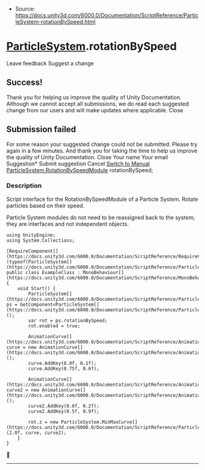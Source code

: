 * Source: https://docs.unity3d.com/6000.0/Documentation/ScriptReference/ParticleSystem-rotationBySpeed.html

#  [ParticleSystem](https://docs.unity3d.com/6000.0/Documentation/ScriptReference/ParticleSystem.html).rotationBySpeed
Leave feedback
Suggest a change
## Success!
Thank you for helping us improve the quality of Unity Documentation. Although we cannot accept all submissions, we do read each suggested change from our users and will make updates where applicable.
Close
## Submission failed
For some reason your suggested change could not be submitted. Please <a>try again</a> in a few minutes. And thank you for taking the time to help us improve the quality of Unity Documentation.
Close
Your name Your email Suggestion* Submit suggestion
Cancel
[Switch to Manual](https://docs.unity3d.com/6000.0/Documentation/Manual/class-ParticleSystem.html "Go to ParticleSystem Component in the Manual")
[ParticleSystem.RotationBySpeedModule](https://docs.unity3d.com/6000.0/Documentation/ScriptReference/ParticleSystem.RotationBySpeedModule.html) rotationBySpeed; 
### Description
Script interface for the RotationBySpeedModule of a Particle System.
Rotate particles based on their speed.  
  
Particle System modules do not need to be reassigned back to the system; they are interfaces and not independent objects.
```
using UnityEngine;
using System.Collections;  
  
[RequireComponent[](https://docs.unity3d.com/6000.0/Documentation/ScriptReference/RequireComponent.html)(typeof(ParticleSystem[](https://docs.unity3d.com/6000.0/Documentation/ScriptReference/ParticleSystem.html)))]
public class ExampleClass : MonoBehaviour[](https://docs.unity3d.com/6000.0/Documentation/ScriptReference/MonoBehaviour.html) {
    void Start() {
        ParticleSystem[](https://docs.unity3d.com/6000.0/Documentation/ScriptReference/ParticleSystem.html) ps = GetComponent<ParticleSystem[](https://docs.unity3d.com/6000.0/Documentation/ScriptReference/ParticleSystem.html)>();
        var rot = ps.rotationBySpeed;
        rot.enabled = true;  
  
        AnimationCurve[](https://docs.unity3d.com/6000.0/Documentation/ScriptReference/AnimationCurve.html) curve = new AnimationCurve[](https://docs.unity3d.com/6000.0/Documentation/ScriptReference/AnimationCurve.html)();
        curve.AddKey(0.0f, 0.1f);
        curve.AddKey(0.75f, 0.6f);  
  
        AnimationCurve[](https://docs.unity3d.com/6000.0/Documentation/ScriptReference/AnimationCurve.html) curve2 = new AnimationCurve[](https://docs.unity3d.com/6000.0/Documentation/ScriptReference/AnimationCurve.html)();
        curve2.AddKey(0.0f, 0.2f);
        curve2.AddKey(0.5f, 0.9f);  
  
        rot.z = new ParticleSystem.MinMaxCurve[](https://docs.unity3d.com/6000.0/Documentation/ScriptReference/ParticleSystem.MinMaxCurve.html)(2.0f, curve, curve2);
    }
}
```

* * *
